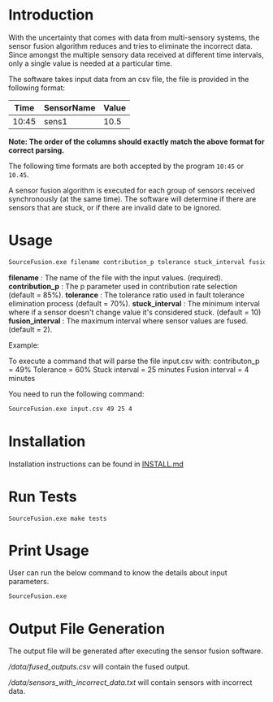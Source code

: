 # Introduction

With the uncertainty that comes with data from multi-sensory systems, the sensor fusion algorithm reduces and tries to eliminate the incorrect data. Since amongst the multiple sensory data received at different time intervals, only a single value is needed at a particular time.

The software takes input data from an csv file, the file is provided in the following format:

| Time | SensorName | Value
| ------ | ------ | ------ |
| 10:45 |sens1| 10.5

**Note: The order of the columns should exactly match the above format for correct parsing.**

The following time formats are both accepted by the program  `10:45` or `10.45`.
 
A sensor fusion algorithm is executed for each group of sensors received synchronously (at the same time). The software will determine if there are sensors that are stuck, or if there are invalid date to be ignored.

# Usage

```sh
SourceFusion.exe filename contribution_p tolerance stuck_interval fusion_interval
```

  **filename**              : The name of the file with the input values. (required).
  **contribution_p**        : The p parameter used in contribution rate selection (default = 85%).
  **tolerance**             : The tolerance ratio used in fault tolerance elimination process (default = 70%).
  **stuck_interval**        : The minimum interval where if a sensor doesn't change value it's considered stuck. (default = 10)
  **fusion_interval**       : The maximum interval where sensor values are fused. (default = 2).
  
  
Example:

To execute a command that will parse the file input.csv with:
 contributon_p = 49%
 Tolerance = 60%
 Stuck interval = 25 minutes
 Fusion interval = 4 minutes
 
 You need to run the following command:
 
```sh
SourceFusion.exe input.csv 49 25 4
```
  
# Installation

Installation instructions can be found in [INSTALL.md](https://github.com/aminabukoash/sourcefusion/blob/master/INSTALL.md) 

# Run Tests


```
SourceFusion.exe make tests
```

# Print Usage

User can run the below command to know the details about input parameters.

```
SourceFusion.exe
```

# Output File Generation

The output file will be generated after executing the sensor fusion software.

*/data/fused_outputs.csv* will contain the fused output.

*/data/sensors_with_incorrect_data.txt* will contain sensors with incorrect data.


